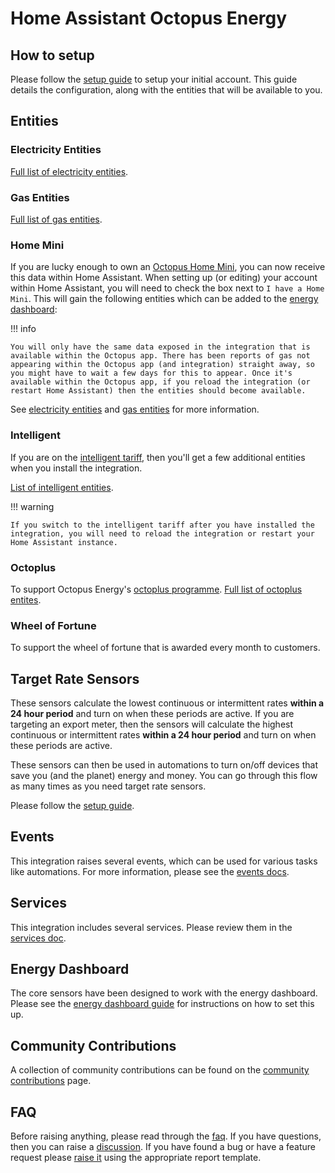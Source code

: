 # Home Assistant Octopus Energy

## How to setup

Please follow the [setup guide](./setup/account) to setup your initial account. This guide details the configuration, along with the entities that will be available to you.

## Entities

### Electricity Entities

[Full list of electricity entities](./entities/electricity).

### Gas Entities

[Full list of gas entities](./entities/gas).

### Home Mini

If you are lucky enough to own an [Octopus Home Mini](https://octopus.energy/blog/octopus-home-mini/), you can now receive this data within Home Assistant. When setting up (or editing) your account within Home Assistant, you will need to check the box next to `I have a Home Mini`. This will gain the following entities which can be added to the [energy dashboard](https://www.home-assistant.io/blog/2021/08/04/home-energy-management/):

!!! info

    You will only have the same data exposed in the integration that is available within the Octopus app. There has been reports of gas not appearing within the Octopus app (and integration) straight away, so you might have to wait a few days for this to appear. Once it's available within the Octopus app, if you reload the integration (or restart Home Assistant) then the entities should become available.

See [electricity entities](./entities/electricity#home-mini-entities) and [gas entities](./entities/gas#home-mini-entities) for more information.

### Intelligent

If you are on the [intelligent tariff](https://octopus.energy/smart/intelligent-octopus/), then you'll get a few additional entities when you install the integration. 

[List of intelligent entities](./entities/intelligent).

!!! warning
    
    If you switch to the intelligent tariff after you have installed the integration, you will need to reload the integration or restart your Home Assistant instance.

### Octoplus

To support Octopus Energy's [octoplus programme](https://octopus.energy/octoplus/). [Full list of octoplus entites](./entities/octoplus).

### Wheel of Fortune

To support the wheel of fortune that is awarded every month to customers.

## Target Rate Sensors

These sensors calculate the lowest continuous or intermittent rates **within a 24 hour period** and turn on when these periods are active. If you are targeting an export meter, then the sensors will calculate the highest continuous or intermittent rates **within a 24 hour period** and turn on when these periods are active.

These sensors can then be used in automations to turn on/off devices that save you (and the planet) energy and money. You can go through this flow as many times as you need target rate sensors.

Please follow the [setup guide](./setup/target_rate).

## Events

This integration raises several events, which can be used for various tasks like automations. For more information, please see the [events docs](./events).

## Services

This integration includes several services. Please review them in the [services doc](./services).

## Energy Dashboard

The core sensors have been designed to work with the energy dashboard. Please see the [energy dashboard guide](./setup/energy_dashboard) for instructions on how to set this up.

## Community Contributions

A collection of community contributions can be found on the [community contributions](./community) page.

## FAQ

Before raising anything, please read through the [faq](./faq). If you have questions, then you can raise a [discussion](https://github.com/BottlecapDave/HomeAssistant-OctopusEnergy/discussions). If you have found a bug or have a feature request please [raise it](https://github.com/BottlecapDave/HomeAssistant-OctopusEnergy/issues) using the appropriate report template.

